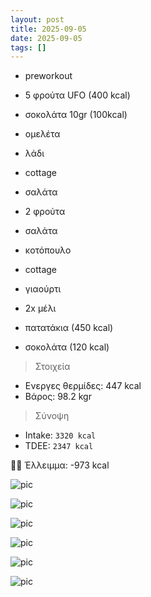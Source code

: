 ```yaml
---
layout: post
title: 2025-09-05
date: 2025-09-05
tags: []
---
```


- preworkout
- 5 φρούτα UFO (400 kcal)
- σοκολάτα 10gr (100kcal)

- ομελέτα
- λάδι
- cottage
- σαλάτα

- 2 φρούτα

- σαλάτα
- κοτόπουλο
- cottage
- γιαούρτι
- 2x μέλι
- πατατάκια (450 kcal)
- σοκολάτα (120 kcal) 

> Στοιχεία

- Ενεργες θερμίδες: 447 kcal
- Βάρος: 98.2 kgr

> Σύνοψη 

- Intake: `3320 kcal`  
- ΤDEE: `2347 kcal`  

👎🏻 Έλλειμμα: <span class="red">-973 kcal</span>


![pic](/pics/2025-09-05/preworkout.gif)<br>

![pic](/pics/2025-09-05/kol-1.jpg)<br>

![pic](/pics/2025-09-05/kol-2.jpg)<br>

![pic](/pics/2025-09-05/chicken.gif)<br>

![pic](/pics/2025-09-05/sag.gif)<br>

![pic](/pics/2025-09-05/cart.jpg)<br>

